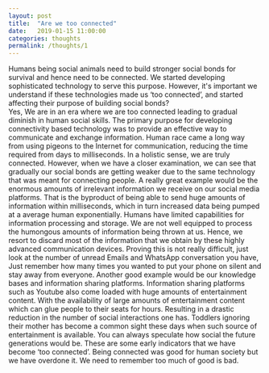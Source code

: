 ```yaml
---
layout: post
title:  "Are we too connected"
date:   2019-01-15 11:00:00
categories: thoughts
permalink: /thoughts/1
---
```





Humans being social animals need to build stronger social bonds for survival and hence need to be connected. We started developing sophisticated technology to serve this purpose. However, it's important we understand if these technologies made us ‘too connected’, and started affecting their purpose of building social bonds?  
Yes,  We are in an era where we are too connected leading to gradual diminish in human social skills. The primary purpose for developing connectivity based technology was to provide an effective way to communicate and exchange information. Human race came a long way from using pigeons to the Internet for communication, reducing the time required from days to milliseconds. In a holistic sense, we are truly connected. However, when we have a closer examination, we can see that gradually our social bonds are getting weaker due to the same technology that was meant for connecting people. A really great example would be the enormous amounts of irrelevant information we receive on our social media platforms. That is the byproduct of being able to send huge amounts of information within milliseconds, which in turn increased data being pumped at a average human exponentially. 
Humans have limited capabilities for information processing and storage. We are not well equipped to process the humongous amounts of information being thrown at us. Hence, we resort to discard most of the information that we obtain by these highly advanced communication devices. Proving this is not really difficult, just look at the number of unread Emails and WhatsApp conversation you have, Just remember how many times you wanted to put your phone on silent and stay away from everyone. Another good example would be our knowledge bases and information sharing platforms. Information sharing platforms such as Youtube also come loaded with huge amounts of entertainment content. With the availability of large amounts of entertainment content which can glue people to their seats for hours. Resulting in a drastic reduction in the number of social interactions one has. Toddlers ignoring their mother has become a common sight these days when such source of entertainment is available. You can always speculate how social the future generations would be.
These are some early indicators that we have become ‘too connected’. Being connected was good for human society but we have overdone it. We need to remember too much of good is bad.


